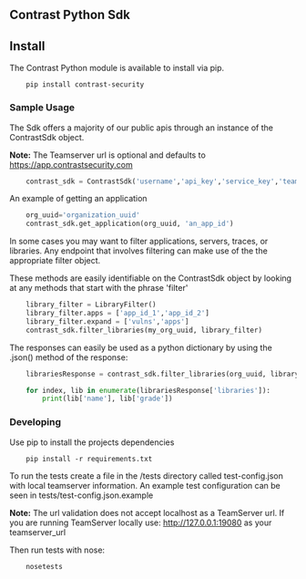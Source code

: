 ## Contrast Python Sdk

## Install
The Contrast Python module is available to install via pip.
```commandline
    pip install contrast-security
```

### Sample Usage
The Sdk offers a majority of our public apis through an instance of the ContrastSdk object.

**Note:** The Teamserver url is optional and defaults to https://app.contrastsecurity.com
```python
    contrast_sdk = ContrastSdk('username','api_key','service_key','teamserver_url')
```

An example of getting an application
```python
    org_uuid='organization_uuid'
    contrast_sdk.get_application(org_uuid, 'an_app_id')
```

In some cases you may want to filter applications, servers, traces, or libraries.
Any endpoint that involves filtering can make use of the the appropriate filter object.

These methods are easily identifiable on the ContrastSdk object by looking at any methods that start with the phrase 'filter'
```python
    library_filter = LibraryFilter()
    library_filter.apps = ['app_id_1','app_id_2']
    library_filter.expand = ['vulns','apps']
    contrast_sdk.filter_libraries(my_org_uuid, library_filter)
```

The responses can easily be used as a python dictionary by using the .json() method of the response:
```python
    librariesResponse = contrast_sdk.filter_libraries(org_uuid, library_filter).json()

    for index, lib in enumerate(librariesResponse['libraries']):
        print(lib['name'], lib['grade'])
```

### Developing
Use pip to install the projects dependencies
```commandline
    pip install -r requirements.txt
```

To run the tests create a file in the /tests directory called test-config.json with local teamserver information.
An example test configuration can be seen in tests/test-config.json.example

**Note:** The url validation does not accept localhost as a TeamServer url.
 If you are running TeamServer locally use: http://127.0.0.1:19080 as your teamserver_url

Then run tests with nose:
```commandline
    nosetests
```
